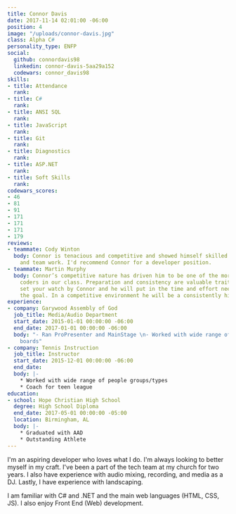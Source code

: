```yaml
---
title: Connor Davis
date: 2017-11-14 02:01:00 -06:00
position: 4
image: "/uploads/connor-davis.jpg"
class: Alpha C#
personality_type: ENFP
social:
  github: connordavis98
  linkedin: connor-davis-5aa29a152
  codewars: connor_davis98
skills:
- title: Attendance
  rank: 
- title: C#
  rank: 
- title: ANSI SQL
  rank: 
- title: JavaScript
  rank: 
- title: Git
  rank: 
- title: Diagnostics
  rank: 
- title: ASP.NET
  rank: 
- title: Soft Skills
  rank: 
codewars_scores:
- 46
- 81
- 91
- 171
- 171
- 171
- 179
reviews:
- teammate: Cody Winton
  body: Connor is tenacious and competitive and showed himself skilled in both individual
    and team work. I'd recommend Connor for a developer position.
- teammate: Martin Murphy
  body: Connor’s competitive nature has driven him to be one of the more accomplished
    coders in our class. Preparation and consistency are valuable traits. You could
    set your watch by Connor and he will put in the time and effort needed to achieve
    the goal. In a competitive environment he will be a consistently high performer.
experience:
- company: Garywood Assembly of God
  job_title: Media/Audio Department
  start_date: 2015-01-01 00:00:00 -06:00
  end_date: 2017-01-01 00:00:00 -06:00
  body: "- Ran ProPresenter and MainStage \n- Worked with wide range of multi-effects
    boards"
- company: Tennis Instruction
  job_title: Instructor
  start_date: 2015-12-01 00:00:00 -06:00
  end_date: 
  body: |-
    * Worked with wide range of people groups/types
    * Coach for teen league
education:
- school: Hope Christian High School
  degree: High School Diploma
  end_date: 2017-05-01 00:00:00 -05:00
  location: Birmingham, AL
  body: |-
    * Graduated with AAD
    * Outstanding Athlete
---
```


I'm an aspiring developer who loves what I do. I'm always looking to better myself in my craft. I've been a part of the tech team at my church for two years. I also have experience with audio mixing, recording, and media as a DJ. Lastly, I have experience with landscaping.

I am familiar with C# and .NET and the main web languages (HTML, CSS, JS). I also enjoy Front End (Web) development.